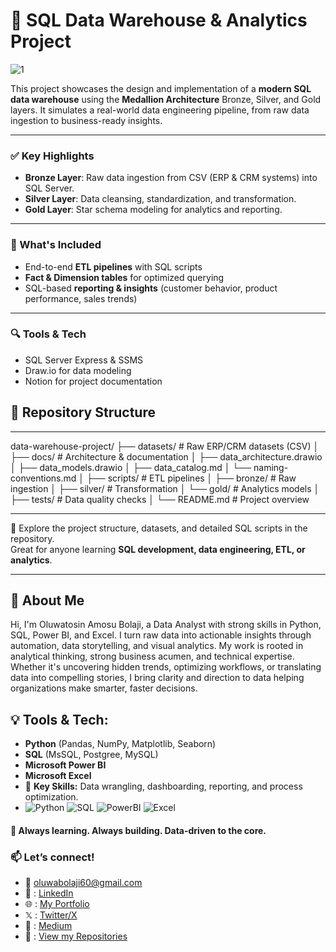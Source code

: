 # 🧱 SQL Data Warehouse & Analytics Project

![1](https://github.com/user-attachments/assets/b2ccc04c-aed6-481f-978b-92152897d926)


This project showcases the design and implementation of a **modern SQL data warehouse** using the **Medallion Architecture** Bronze, Silver, and Gold layers. It simulates a real-world data engineering pipeline, from raw data ingestion to business-ready insights.

---

### ✅ Key Highlights
- **Bronze Layer**: Raw data ingestion from CSV (ERP & CRM systems) into SQL Server.
- **Silver Layer**: Data cleansing, standardization, and transformation.
- **Gold Layer**: Star schema modeling for analytics and reporting.

---

### 🔧 What's Included
- End-to-end **ETL pipelines** with SQL scripts  
- **Fact & Dimension tables** for optimized querying  
- SQL-based **reporting & insights** (customer behavior, product performance, sales trends)

---

### 🔍 Tools & Tech
- SQL Server Express & SSMS  
- Draw.io for data modeling  
- Notion for project documentation

## 📂 Repository Structure

---

data-warehouse-project/
├── datasets/ # Raw ERP/CRM datasets (CSV)
│
├── docs/ # Architecture & documentation
│ ├── data_architecture.drawio
│ ├── data_models.drawio
│ ├── data_catalog.md
│ └── naming-conventions.md
│
├── scripts/ # ETL pipelines
│ ├── bronze/ # Raw ingestion
│ ├── silver/ # Transformation
│ └── gold/ # Analytics models
│
├── tests/ # Data quality checks
│
└── README.md # Project overview

---

📁 Explore the project structure, datasets, and detailed SQL scripts in the repository.  
Great for anyone learning **SQL development, data engineering, ETL, or analytics**.

---

## 📌 About Me
Hi, I'm Oluwatosin Amosu Bolaji, a Data Analyst with strong skills in Python, SQL, Power BI, and Excel. I turn raw data into actionable insights through automation, data storytelling, and visual analytics. My work is rooted in analytical thinking, strong business acumen, and technical expertise. Whether it's uncovering hidden trends, optimizing workflows, or translating data into compelling stories, I bring clarity and direction to data helping organizations make smarter, faster decisions.

## 💡 Tools & Tech:
- **Python** (Pandas, NumPy, Matplotlib, Seaborn)
- **SQL** (MsSQL, Postgree, MySQL)
- **Microsoft Power BI**
- **Microsoft Excel**
- 🔹 **Key Skills:** Data wrangling, dashboarding, reporting, and process optimization.
- ![Python](https://img.shields.io/badge/Python-3.8%2B-blue?logo=python&logoColor=white) ![SQL](https://img.shields.io/badge/SQL-Server-red?logo=microsoft-sql-server&logoColor=white) ![PowerBI](https://img.shields.io/badge/Power_BI-F2C811?logo=powerbi&logoColor=black) ![Excel](https://img.shields.io/badge/Excel-217346?logo=microsoft-excel&logoColor=white)


#### 🚀 **Always learning. Always building. Data-driven to the core.**  

### 📫 **Let’s connect!**  
- 📩 oluwabolaji60@gmail.com
- 🔗 : [LinkedIn](https://www.linkedin.com/in/oluwatosin-amosu-722b88141)
- 🌐 : [My Portfolio](https://www.datascienceportfol.io/oluwabolaji60) 
- 𝕏 : [Twitter/X](https://x.com/thee_oluwatosin?s=21&t=EqoeQVdQd038wlSUzAtQzw)
- 🔗 : [Medium](https://medium.com/@oluwabolaji60)
- 🔗 : [View my Repositories](https://github.com/Tbrown1998?tab=repositories)
